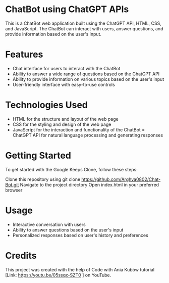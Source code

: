 # ChatBot using ChatGPT APIs
This is a ChatBot web application built using the ChatGPT API, HTML, CSS, and JavaScript. The ChatBot can interact with users, answer questions, and provide information based on the user's input.

# Features
- Chat interface for users to interact with the ChatBot
- Ability to answer a wide range of questions based on the ChatGPT API
- Ability to provide information on various topics based on the user's input
- User-friendly interface with easy-to-use controls

# Technologies Used
- HTML for the structure and layout of the web page
- CSS for the styling and design of the web page
- JavaScript for the interaction and functionality of the ChatBot
= ChatGPT API for natural language processing and generating responses

# Getting Started
To get started with the Google Keeps Clone, follow these steps:

Clone this repository using git clone https://github.com/Arghya0802/Chat-Bot.git
Navigate to the project directory
Open index.html in your preferred browser

# Usage
- Interactive conversation with users
- Ability to answer questions based on the user's input
- Personalized responses based on user's history and preferences

# Credits
This project was created with the help of Code with Ania Kubów tutorial [Link: https://youtu.be/05ssqx-SZT0 ] on YouTube.
